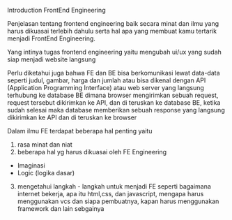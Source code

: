 Introduction FrontEnd Engineering

Penjelasan tentang frontend engineering baik secara minat dan ilmu yang harus dikuasai terlebih dahulu serta hal apa yang membuat kamu tertarik menjadi FrontEnd Engineering.

Yang intinya tugas frontend engineering yaitu mengubah ui/ux yang sudah siap menjadi website langsung

Perlu diketahui juga bahwa FE dan BE bisa berkomunikasi lewat data-data seperti judul, gambar, harga dan jumlah atau bisa dikenal dengan API (Application Programming Interface) atau web server yang langsung terhubung ke database BE dimana browser mengirimkan sebuah request, request tersebut dikirimkan ke API, dan di teruskan ke database BE, ketika sudah selesai maka database memberikan sebuah response yang langsung dikirimkan ke API dan di teruskan ke browser

Dalam ilmu FE terdapat beberapa hal penting yaitu

1. rasa minat dan niat
2. beberapa hal yg harus dikuasai oleh FE Engineering

- Imaginasi
- Logic (logika dasar)

3. mengetahui langkah - langkah untuk menjadi FE seperti bagaimana internet bekerja, apa itu html,css, dan javascript, mengapa harus menggunakan vcs dan siapa pembuatnya, kapan harus menggunakan framework dan lain sebgainya
